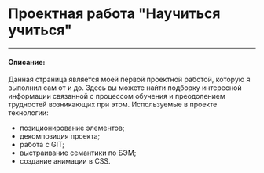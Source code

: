 # Проектная работа "Научиться учиться"
------------
#### Описание:
Данная страница является моей первой проектной работой, которую я выполнил сам от и до. Здесь вы можете найти подборку интересной информации связанной с процессом обучения и преодолением трудностей возникающих при этом.
Используемые в проекте технологии:
- позиционирование элементов;
- декомпозиция проекта;
- работа с GIT;
- выстраивание семантики по БЭМ;
- создание анимации в CSS.
